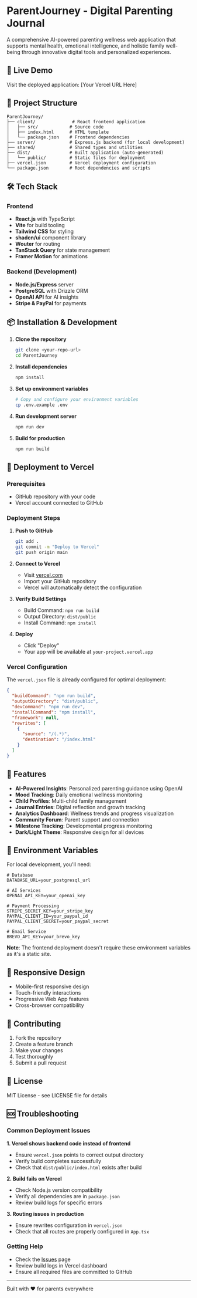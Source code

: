 # ParentJourney - Digital Parenting Journal

A comprehensive AI-powered parenting wellness web application that supports mental health, emotional intelligence, and holistic family well-being through innovative digital tools and personalized experiences.

## 🚀 Live Demo

Visit the deployed application: [Your Vercel URL Here]

## 📁 Project Structure

```
ParentJourney/
├── client/              # React frontend application
│   ├── src/            # Source code
│   ├── index.html      # HTML template
│   └── package.json    # Frontend dependencies
├── server/             # Express.js backend (for local development)
├── shared/             # Shared types and utilities
├── dist/               # Built application (auto-generated)
│   └── public/         # Static files for deployment
├── vercel.json         # Vercel deployment configuration
└── package.json        # Root dependencies and scripts
```

## 🛠️ Tech Stack

### Frontend
- **React.js** with TypeScript
- **Vite** for build tooling
- **Tailwind CSS** for styling
- **shadcn/ui** component library
- **Wouter** for routing
- **TanStack Query** for state management
- **Framer Motion** for animations

### Backend (Development)
- **Node.js/Express** server
- **PostgreSQL** with Drizzle ORM
- **OpenAI API** for AI insights
- **Stripe & PayPal** for payments

## 📦 Installation & Development

1. **Clone the repository**
   ```bash
   git clone <your-repo-url>
   cd ParentJourney
   ```

2. **Install dependencies**
   ```bash
   npm install
   ```

3. **Set up environment variables**
   ```bash
   # Copy and configure your environment variables
   cp .env.example .env
   ```

4. **Run development server**
   ```bash
   npm run dev
   ```

5. **Build for production**
   ```bash
   npm run build
   ```

## 🚀 Deployment to Vercel

### Prerequisites
- GitHub repository with your code
- Vercel account connected to GitHub

### Deployment Steps

1. **Push to GitHub**
   ```bash
   git add .
   git commit -m "Deploy to Vercel"
   git push origin main
   ```

2. **Connect to Vercel**
   - Visit [vercel.com](https://vercel.com)
   - Import your GitHub repository
   - Vercel will automatically detect the configuration

3. **Verify Build Settings**
   - Build Command: `npm run build`
   - Output Directory: `dist/public`
   - Install Command: `npm install`

4. **Deploy**
   - Click "Deploy"
   - Your app will be available at `your-project.vercel.app`

### Vercel Configuration

The `vercel.json` file is already configured for optimal deployment:

```json
{
  "buildCommand": "npm run build",
  "outputDirectory": "dist/public",
  "devCommand": "npm run dev",
  "installCommand": "npm install",
  "framework": null,
  "rewrites": [
    {
      "source": "/(.*)",
      "destination": "/index.html"
    }
  ]
}
```

## 🔧 Features

- **AI-Powered Insights**: Personalized parenting guidance using OpenAI
- **Mood Tracking**: Daily emotional wellness monitoring
- **Child Profiles**: Multi-child family management
- **Journal Entries**: Digital reflection and growth tracking
- **Analytics Dashboard**: Wellness trends and progress visualization
- **Community Forum**: Parent support and connection
- **Milestone Tracking**: Developmental progress monitoring
- **Dark/Light Theme**: Responsive design for all devices

## 🔐 Environment Variables

For local development, you'll need:

```env
# Database
DATABASE_URL=your_postgresql_url

# AI Services
OPENAI_API_KEY=your_openai_key

# Payment Processing
STRIPE_SECRET_KEY=your_stripe_key
PAYPAL_CLIENT_ID=your_paypal_id
PAYPAL_CLIENT_SECRET=your_paypal_secret

# Email Service
BREVO_API_KEY=your_brevo_key
```

**Note**: The frontend deployment doesn't require these environment variables as it's a static site.

## 📱 Responsive Design

- Mobile-first responsive design
- Touch-friendly interactions
- Progressive Web App features
- Cross-browser compatibility

## 🤝 Contributing

1. Fork the repository
2. Create a feature branch
3. Make your changes
4. Test thoroughly
5. Submit a pull request

## 📄 License

MIT License - see LICENSE file for details

## 🆘 Troubleshooting

### Common Deployment Issues

**1. Vercel shows backend code instead of frontend**
- Ensure `vercel.json` points to correct output directory
- Verify build completes successfully
- Check that `dist/public/index.html` exists after build

**2. Build fails on Vercel**
- Check Node.js version compatibility
- Verify all dependencies are in `package.json`
- Review build logs for specific errors

**3. Routing issues in production**
- Ensure rewrites configuration in `vercel.json`
- Check that all routes are properly configured in `App.tsx`

### Getting Help

- Check the [Issues](../../issues) page
- Review build logs in Vercel dashboard
- Ensure all required files are committed to GitHub

---

Built with ❤️ for parents everywhere